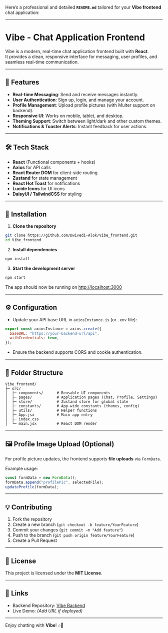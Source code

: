 Here’s a professional and detailed **`README.md`** tailored for your **Vibe frontend** chat application:

---


# Vibe - Chat Application Frontend

Vibe is a modern, real-time chat application frontend built with **React**.  
It provides a clean, responsive interface for messaging, user profiles, and seamless real-time communication.

---

## 🚀 Features

- **Real-time Messaging**: Send and receive messages instantly.  
- **User Authentication**: Sign up, login, and manage your account.  
- **Profile Management**: Upload profile pictures (with Multer support on backend).  
- **Responsive UI**: Works on mobile, tablet, and desktop.  
- **Theming Support**: Switch between light/dark and other custom themes.  
- **Notifications & Toaster Alerts**: Instant feedback for user actions.  

---

## 🛠️ Tech Stack

- **React** (Functional components + hooks)  
- **Axios** for API calls  
- **React Router DOM** for client-side routing  
- **Zustand** for state management  
- **React Hot Toast** for notifications  
- **Lucide Icons** for UI icons  
- **DaisyUI / TailwindCSS** for styling  

---

## 🔧 Installation

1. **Clone the repository**
```bash
git clone https://github.com/Dwivedi-Alok/Vibe_frontend.git
cd Vibe_frontend
````

2. **Install dependencies**

```bash
npm install
```

3. **Start the development server**

```bash
npm start
```

The app should now be running on [http://localhost:3000](http://localhost:3000)

---

## ⚙️ Configuration

* Update your API base URL in `axiosInstance.js` (or `.env` file):

```js
export const axiosInstance = axios.create({
  baseURL: "https://your-backend-url/api",
  withCredentials: true,
});
```

* Ensure the backend supports CORS and cookie authentication.

---

## 📂 Folder Structure

```
Vibe_frontend/
├─ src/
│  ├─ components/      # Reusable UI components
│  ├─ pages/           # Application pages (Chat, Profile, Settings)
│  ├─ store/           # Zustand store for global state
│  ├─ constants/       # App-wide constants (themes, config)
│  ├─ utils/           # Helper functions
│  ├─ App.jsx          # Main app entry
|  ├─ index.css         
│  └─ main.jsx         # React DOM render
```

---

## 🖼️ Profile Image Upload (Optional)

For profile picture updates, the frontend supports **file uploads** via `FormData`.

Example usage:

```js
const formData = new FormData();
formData.append("profilePic", selectedFile);
updateProfile(formData);
```

---

## 💡 Contributing

1. Fork the repository
2. Create a new branch (`git checkout -b feature/YourFeature`)
3. Commit your changes (`git commit -m "Add feature"`)
4. Push to the branch (`git push origin feature/YourFeature`)
5. Create a Pull Request

---

## 📄 License

This project is licensed under the **MIT License**.

---

## 🔗 Links

* Backend Repository: [Vibe Backend](https://github.com/Dwivedi-Alok/Vibe_backend)
* Live Demo: *(Add URL if deployed)*

---

Enjoy chatting with **Vibe**! 🎶💬




